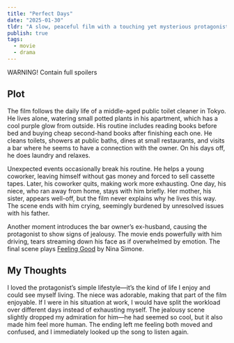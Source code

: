 ```yaml
---
title: "Perfect Days"
date: "2025-01-30"
tldr: "A slow, peaceful film with a touching yet mysterious protagonist."
publish: true
tags:
  - movie
  - drama
---
```


WARNING! Contain full spoilers

## Plot
The film follows the daily life of a middle-aged public toilet cleaner in Tokyo. He lives alone, watering small potted plants in his apartment, which has a cool purple glow from outside. His routine includes reading books before bed and buying cheap second-hand books after finishing each one. He cleans toilets, showers at public baths, dines at small restaurants, and visits a bar where he seems to have a connection with the owner. On his days off, he does laundry and relaxes.

Unexpected events occasionally break his routine. He helps a young coworker, leaving himself without gas money and forced to sell cassette tapes. Later, his coworker quits, making work more exhausting. One day, his niece, who ran away from home, stays with him briefly. Her mother, his sister, appears well-off, but the film never explains why he lives this way. The scene ends with him crying, seemingly burdened by unresolved issues with his father.

Another moment introduces the bar owner’s ex-husband, causing the protagonist to show signs of jealousy. The movie ends powerfully with him driving, tears streaming down his face as if overwhelmed by emotion. The final scene plays [Feeling Good](https://www.youtube.com/watch?v=oHRNrgDIJfo) by Nina Simone.

## My Thoughts
I loved the protagonist’s simple lifestyle—it’s the kind of life I enjoy and could see myself living. The niece was adorable, making that part of the film enjoyable. If I were in his situation at work, I would have split the workload over different days instead of exhausting myself. The jealousy scene slightly dropped my admiration for him—he had seemed so cool, but it also made him feel more human. The ending left me feeling both moved and confused, and I immediately looked up the song to listen again.